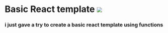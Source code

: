 # Basic React template ![](https://img.shields.io/badge/react-template-yellowgreen)
### i just gave a try to create a basic react template using functions